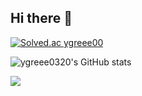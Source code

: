## Hi there 👋

<!--
**ygreee0320/ygreee0320** is a ✨ _special_ ✨ repository because its `README.md` (this file) appears on your GitHub profile.

Here are some ideas to get you started:

- 🔭 I’m currently working on ...
- 🌱 I’m currently learning ...
- 👯 I’m looking to collaborate on ...
- 🤔 I’m looking for help with ...
- 💬 Ask me about ...
- 📫 How to reach me: ...
- 😄 Pronouns: ...
- ⚡ Fun fact: ...
-->

[![Solved.ac
ygreee00](http://mazassumnida.wtf/api/v2/generate_badge?boj=ygreee00)](https://solved.ac/ygreee00)

![ygreee0320's GitHub stats](https://github-readme-stats.vercel.app/api?username=ygreee0320&show_icons=true&theme=radical)

<a href=https://velog.io/@ygreee00/posts> <img src="https://img.shields.io/badge/Velog-20C997?style=for-the-badge&logo=Velog&logoColor=white&link="> </a>
